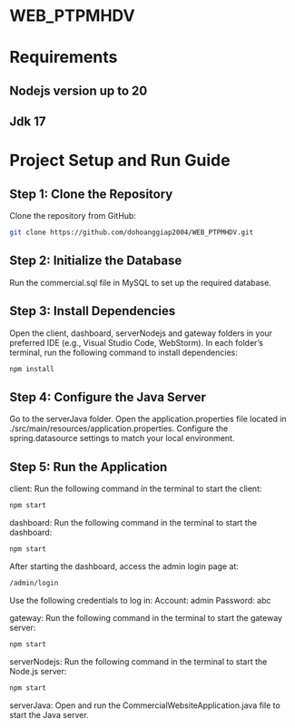 # WEB_PTPMHDV

# Requirements
## Nodejs version up to 20
## Jdk 17

# Project Setup and Run Guide

## Step 1: Clone the Repository
Clone the repository from GitHub:
```bash
git clone https://github.com/dohoanggiap2004/WEB_PTPMHDV.git
```

## Step 2: Initialize the Database
Run the commercial.sql file in MySQL to set up the required database.

## Step 3: Install Dependencies
Open the client, dashboard, serverNodejs and gateway folders in your preferred IDE (e.g., Visual Studio Code, WebStorm). In each folder’s terminal, run the following command to install dependencies:
```bash
npm install
```

## Step 4: Configure the Java Server
Go to the serverJava folder. Open the application.properties file located in ./src/main/resources/application.properties. Configure the spring.datasource settings to match your local environment.

## Step 5: Run the Application
client: Run the following command in the terminal to start the client:
```bash
npm start
```
dashboard: Run the following command in the terminal to start the dashboard:
```bash
npm start
```
After starting the dashboard, access the admin login page at:
```bash
/admin/login
```
Use the following credentials to log in:
Account: admin
Password: abc

gateway: Run the following command in the terminal to start the gateway server:
```bash
npm start
```
serverNodejs: Run the following command in the terminal to start the Node.js server:
```bash
npm start
```
serverJava: Open and run the CommercialWebsiteApplication.java file to start the Java server.
